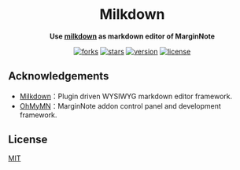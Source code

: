 <h1 align="center" style="margin-top: 10px;">Milkdown</h1>
<p align="center">
  <b>Use <a href="https://github.com/Saul-Mirone/milkdown">milkdown</a> as markdown editor of MarginNote</b>
</p>

<p align="center">
  <a href="https://github.com/marginnoteapp/milkdown/network/members"><img src="https://img.shields.io/github/forks/marginnoteapp/milkdown.svg?style=flat" alt="forks"></a>
  <a href="https://github.com/marginnoteapp/milkdown/stargazers"><img src="https://img.shields.io/github/stars/marginnoteapp/milkdown.svg?style=flat" alt="stars"></a>
  <a href="https://github.com/marginnoteapp/milkdown/blob/main/package.json"><img src="https://img.shields.io/badge/version-v1.0.3-orange" alt="version"></a>
  <a href="https://github.com/marginnoteapp/milkdown/blob/main/LICENSE"><img src="https://img.shields.io/badge/license-MIT-green" alt="license"></a>
</p>

## Acknowledgements

- [Milkdown](https://github.com/marginnoteapp/ohmymn)：Plugin driven WYSIWYG markdown editor framework.
- [OhMyMN](https://github.com/marginnoteapp/ohmymn)：MarginNote addon control panel and development framework.

## License

[MIT](https://github.com/marginnoteapp/milkdown/blob/main/LICENSE)
